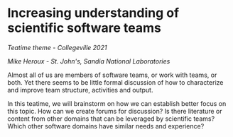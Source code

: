 # Increasing understanding of scientific software teams

*Teatime theme - Collegeville 2021*

*Mike Heroux - St. John's, Sandia National Laboratories*

Almost all of us are members of software teams, or work with teams, or both. Yet there seems to be little formal discussion of how to characterize and improve team structure, activities and output.

In this teatime, we will brainstorm on how we can establish better focus on this topic.  How can we create forums for discussion?  Is there literature or content from other domains that can be leveraged by scientific teams? Which other software domains have similar needs and experience?
